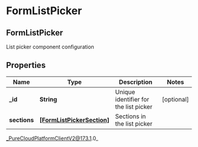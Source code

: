 # FormListPicker

## FormListPicker
List picker component configuration

## Properties

|Name | Type | Description | Notes|
|------------ | ------------- | ------------- | -------------|
| **_id** | **String** | Unique identifier for the list picker | [optional] |
| **sections** | [**[FormListPickerSection]**]([FormListPickerSection]) | Sections in the list picker | |



_PureCloudPlatformClientV2@173.1.0_
